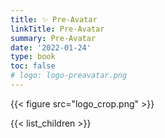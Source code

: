 ```yaml
---
title: ✨ Pre-Avatar
linkTitle: Pre-Avatar
summary: Pre-Avatar
date: '2022-01-24'
type: book
toc: false
# logo: logo-preavatar.png
---
```

<!-- <img src="../../assets/media/logo-preavatar.png"  width="20%"> -->
{{< figure src="logo_crop.png" >}}

<!-- {{< toc hide_on="xl" >}} -->
<!-- ![logo-preavatar](logo-preavatar.png) -->
<!-- {{< figure src="logo-preavatar.png" caption="Pre-Avatar" theme="light" resize_options="250x250" >}} -->
<!-- {{< figure src="logo-preavatar.png" >}} -->

{{< list_children >}}
